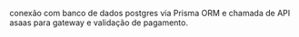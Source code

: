 conexão com banco de dados postgres via Prisma ORM e chamada de API asaas para gateway e validação de pagamento.
